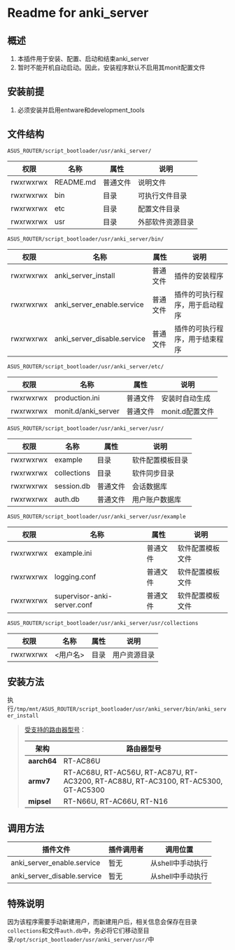 # Readme for anki_server

## 概述

1. 本插件用于安装、配置、启动和结束anki_server
2. 暂时不能开机自动启动。因此，安装程序默认不启用其monit配置文件

## 安装前提

1. 必须安装并启用entware和development_tools

## 文件结构

`ASUS_ROUTER/script_bootloader/usr/anki_server/`

| 权限      | 名称      | 属性     | 说明             |
| --------- | --------- | -------- | ---------------- |
| rwxrwxrwx | README.md | 普通文件 | 说明文件         |
| rwxrwxrwx | bin       | 目录     | 可执行文件目录   |
| rwxrwxrwx | etc       | 目录     | 配置文件目录   |
| rwxrwxrwx | usr       | 目录     | 外部软件资源目录 |

`ASUS_ROUTER/script_bootloader/usr/anki_server/bin/`

| 权限      | 名称                        | 属性     | 说明                           |
| --------- | --------------------------- | -------- | ------------------------------ |
| rwxrwxrwx | anki_server_install         | 普通文件 | 插件的安装程序                 |
| rwxrwxrwx | anki_server_enable.service  | 普通文件 | 插件的可执行程序，用于启动程序 |
| rwxrwxrwx | anki_server_disable.service | 普通文件 | 插件的可执行程序，用于结束程序 |

`ASUS_ROUTER/script_bootloader/usr/anki_server/etc/`

| 权限      | 名称         | 属性     | 说明         |
| --------- | ------------ | -------- | ------------ |
| rwxrwxrwx | production.ini | 普通文件 | 安装时自动生成 |
| rwxrwxrwx | monit.d/anki_server | 普通文件 | monit.d配置文件 |

`ASUS_ROUTER/script_bootloader/usr/anki_server/usr/`

| 权限      | 名称         | 属性     | 说明         |
| --------- | ------------ | -------- | ------------ |
| rwxrwxrwx | example | 目录 | 软件配置模板目录 |
| rwxrwxrwx | collections | 目录 | 软件同步目录 |
| rwxrwxrwx | session.db | 普通文件 | 会话数据库 |
| rwxrwxrwx | auth.db | 普通文件 | 用户账户数据库 |

`ASUS_ROUTER/script_bootloader/usr/anki_server/usr/example`

| 权限      | 名称         | 属性     | 说明         |
| --------- | ------------ | -------- | ------------ |
| rwxrwxrwx | example.ini | 普通文件 | 软件配置模板文件 |
| rwxrwxrwx | logging.conf | 普通文件 | 软件配置模板文件|
| rwxrwxrwx | supervisor-anki-server.conf | 普通文件 | 软件配置模板文件 |

`ASUS_ROUTER/script_bootloader/usr/anki_server/usr/collections`

| 权限      | 名称         | 属性     | 说明         |
| --------- | ------------ | -------- | ------------ |
| rwxrwxrwx | <用户名> | 目录 | 用户资源目录 |

## 安装方法

执行`/tmp/mnt/ASUS_ROUTER/script_bootloader/usr/anki_server/bin/anki_server_install`

   > [受支持的路由器型号](https://github.com/Entware/Entware/wiki/Install-on-Asus-stock-firmware)：
   > 
   > | 架构        | 路由器型号                                                   |
   > | ----------- | ------------------------------------------------------------ |
   > | **aarch64** | RT-AC86U                                                     |
   > | **armv7**   | RT-AC68U, RT-AC56U, RT-AC87U, RT-AC3200, RT-AC88U, RT-AC3100, RT-AC5300, GT-AC5300 |
   > | **mipsel**  | RT-N66U, RT-AC66U, RT-N16                                    |

## 调用方法

| 插件文件                          | 插件调用者                   | 调用位置  |
| --------------------------------- | ---------------------------- | --------- |
| anki_server_enable.service | 暂无  | 从shell中手动执行 |
| anki_server_disable.service | 暂无 | 从shell中手动执行 |

## 特殊说明

因为该程序需要手动新建用户，而新建用户后，相关信息会保存在目录`collections`和文件`auth.db`中，务必将它们移动至目录`/opt/script_bootloader/usr/anki_server/usr/`中